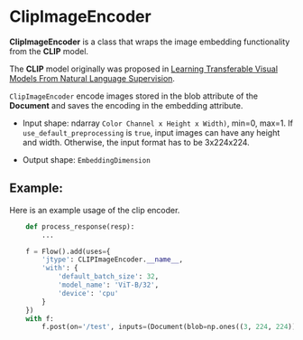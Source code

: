 # ClipImageEncoder

 **ClipImageEncoder** is a class that wraps the image embedding functionality from the **CLIP** model.

The **CLIP** model originally was proposed in [Learning Transferable Visual Models From Natural Language Supervision](https://cdn.openai.com/papers/Learning_Transferable_Visual_Models_From_Natural_Language_Supervision.pdf).

`ClipImageEncoder` encode images stored in the blob attribute of the **Document** and saves the encoding in the embedding attribute.

- Input shape: ndarray `Color Channel x Height x Width)`, min=0, max=1. If `use_default_preprocessing` is `true`, input images can have any height and width. Otherwise, the input format has to be 3x224x224.

- Output shape: `EmbeddingDimension`

      

## Example:

Here is an example usage of the clip encoder.

```python
    def process_response(resp):
        ...

    f = Flow().add(uses={
        'jtype': CLIPImageEncoder.__name__,
        'with': {
            'default_batch_size': 32,
            'model_name': 'ViT-B/32',
            'device': 'cpu'
        }
    })
    with f:
        f.post(on='/test', inputs=(Document(blob=np.ones((3, 224, 224))) for _ in range(25)), on_done=process_response)
```
